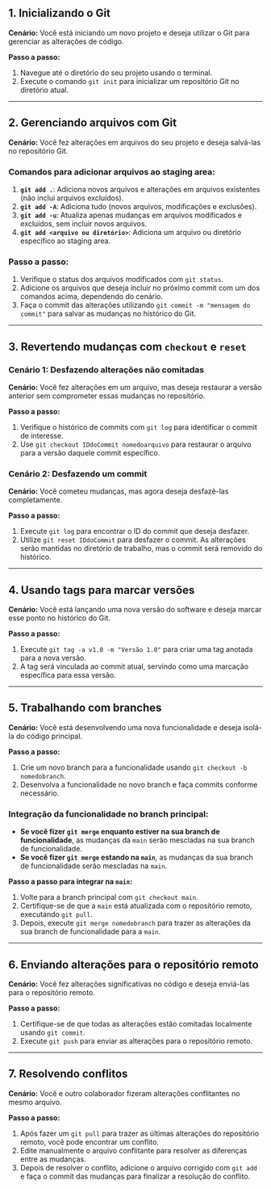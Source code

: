 ## 1. Inicializando o Git

**Cenário:** Você está iniciando um novo projeto e deseja utilizar o Git para gerenciar as alterações de código.

**Passo a passo:**
1. Navegue até o diretório do seu projeto usando o terminal.
2. Execute o comando `git init` para inicializar um repositório Git no diretório atual.

---

## 2. Gerenciando arquivos com Git

**Cenário:** Você fez alterações em arquivos do seu projeto e deseja salvá-las no repositório Git.

### Comandos para adicionar arquivos ao staging area:
1. **`git add .`**: Adiciona novos arquivos e alterações em arquivos existentes (não inclui arquivos excluídos).
2. **`git add -A`**: Adiciona tudo (novos arquivos, modificações e exclusões).
3. **`git add -u`**: Atualiza apenas mudanças em arquivos modificados e excluídos, sem incluir novos arquivos.
4. **`git add <arquivo ou diretório>`**: Adiciona um arquivo ou diretório específico ao staging area.

### Passo a passo:
1. Verifique o status dos arquivos modificados com `git status`.
2. Adicione os arquivos que deseja incluir no próximo commit com um dos comandos acima, dependendo do cenário.
3. Faça o commit das alterações utilizando `git commit -m "mensagem do commit"` para salvar as mudanças no histórico do Git.

---

## 3. Revertendo mudanças com `checkout` e `reset`

### Cenário 1: Desfazendo alterações não comitadas

**Cenário:** Você fez alterações em um arquivo, mas deseja restaurar a versão anterior sem comprometer essas mudanças no repositório.

**Passo a passo:**
1. Verifique o histórico de commits com `git log` para identificar o commit de interesse.
2. Use `git checkout IDdoCommit nomedoarquivo` para restaurar o arquivo para a versão daquele commit específico.

### Cenário 2: Desfazendo um commit

**Cenário:** Você cometeu mudanças, mas agora deseja desfazê-las completamente.

**Passo a passo:**
1. Execute `git log` para encontrar o ID do commit que deseja desfazer.
2. Utilize `git reset IDdoCommit` para desfazer o commit. As alterações serão mantidas no diretório de trabalho, mas o commit será removido do histórico.

---

## 4. Usando tags para marcar versões

**Cenário:** Você está lançando uma nova versão do software e deseja marcar esse ponto no histórico do Git.

**Passo a passo:**
1. Execute `git tag -a v1.0 -m "Versão 1.0"` para criar uma tag anotada para a nova versão.
2. A tag será vinculada ao commit atual, servindo como uma marcação específica para essa versão.

---

## 5. Trabalhando com branches

**Cenário:** Você está desenvolvendo uma nova funcionalidade e deseja isolá-la do código principal.

**Passo a passo:**
1. Crie um novo branch para a funcionalidade usando `git checkout -b nomedobranch`.
2. Desenvolva a funcionalidade no novo branch e faça commits conforme necessário.

### Integração da funcionalidade no branch principal:
- **Se você fizer `git merge` enquanto estiver na sua branch de funcionalidade**, as mudanças da `main` serão mescladas na sua branch de funcionalidade.
- **Se você fizer `git merge` estando na `main`**, as mudanças da sua branch de funcionalidade serão mescladas na `main`.

**Passo a passo para integrar na `main`:**
1. Volte para a branch principal com `git checkout main`.
2. Certifique-se de que a `main` está atualizada com o repositório remoto, executando `git pull`.
3. Depois, execute `git merge nomedobranch` para trazer as alterações da sua branch de funcionalidade para a `main`.

---

## 6. Enviando alterações para o repositório remoto

**Cenário:** Você fez alterações significativas no código e deseja enviá-las para o repositório remoto.

**Passo a passo:**
1. Certifique-se de que todas as alterações estão comitadas localmente usando `git commit`.
2. Execute `git push` para enviar as alterações para o repositório remoto.

---

## 7. Resolvendo conflitos

**Cenário:** Você e outro colaborador fizeram alterações conflitantes no mesmo arquivo.

**Passo a passo:**
1. Após fazer um `git pull` para trazer as últimas alterações do repositório remoto, você pode encontrar um conflito.
2. Edite manualmente o arquivo conflitante para resolver as diferenças entre as mudanças.
3. Depois de resolver o conflito, adicione o arquivo corrigido com `git add` e faça o commit das mudanças para finalizar a resolução do conflito.
